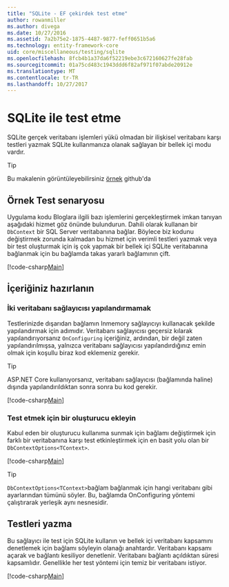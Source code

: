 ```yaml
---
title: "SQLite - EF çekirdek test etme"
author: rowanmiller
ms.author: divega
ms.date: 10/27/2016
ms.assetid: 7a2b75e2-1875-4487-9877-feff0651b5a6
ms.technology: entity-framework-core
uid: core/miscellaneous/testing/sqlite
ms.openlocfilehash: 8fcb4b1a37da6f52219ebe3c672160627fe28fab
ms.sourcegitcommit: 01a75cd483c1943ddd6f82af971f07abde20912e
ms.translationtype: MT
ms.contentlocale: tr-TR
ms.lasthandoff: 10/27/2017
---
```

# <a name="testing-with-sqlite"></a>SQLite ile test etme

SQLite gerçek veritabanı işlemleri yükü olmadan bir ilişkisel veritabanı karşı testleri yazmak SQLite kullanmanıza olanak sağlayan bir bellek içi modu vardır.

> [!TIP]  
> Bu makalenin görüntüleyebilirsiniz [örnek](https://github.com/aspnet/EntityFramework.Docs/tree/master/samples/core/Miscellaneous/Testing) github'da

## <a name="example-testing-scenario"></a>Örnek Test senaryosu

Uygulama kodu Bloglara ilgili bazı işlemlerini gerçekleştirmek imkan tanıyan aşağıdaki hizmet göz önünde bulundurun. Dahili olarak kullanan bir `DbContext` bir SQL Server veritabanına bağlar. Böylece biz kodunu değiştirmek zorunda kalmadan bu hizmet için verimli testleri yazmak veya bir test oluşturmak için iş çok yapmak bir bellek içi SQLite veritabanına bağlanmak için bu bağlamda takas yararlı bağlamının çift.

[!code-csharp[Main](../../../../samples/core/Miscellaneous/Testing/BusinessLogic/BlogService.cs)]

## <a name="get-your-context-ready"></a>İçeriğiniz hazırlanın

### <a name="avoid-configuring-two-database-providers"></a>İki veritabanı sağlayıcısı yapılandırmamak

Testlerinizde dışarıdan bağlamın Inmemory sağlayıcıyı kullanacak şekilde yapılandırmak için adımıdır. Veritabanı sağlayıcısı geçersiz kılarak yapılandırıyorsanız `OnConfiguring` içeriğiniz, ardından, bir değil zaten yapılandırılmışsa, yalnızca veritabanı sağlayıcısı yapılandırdığınız emin olmak için koşullu biraz kod eklemeniz gerekir.

> [!TIP]  
> ASP.NET Core kullanıyorsanız, veritabanı sağlayıcısı (bağlamında haline) dışında yapılandırıldıktan sonra sonra bu kod gerekir.

[!code-csharp[Main](../../../../samples/core/Miscellaneous/Testing/BusinessLogic/BloggingContext.cs#OnConfiguring)]

### <a name="add-a-constructor-for-testing"></a>Test etmek için bir oluşturucu ekleyin

Kabul eden bir oluşturucu kullanıma sunmak için bağlamı değiştirmek için farklı bir veritabanına karşı test etkinleştirmek için en basit yolu olan bir `DbContextOptions<TContext>`.

[!code-csharp[Main](../../../../samples/core/Miscellaneous/Testing/BusinessLogic/BloggingContext.cs#Constructors)]

> [!TIP]  
> `DbContextOptions<TContext>`bağlam bağlanmak için hangi veritabanı gibi ayarlarından tümünü söyler. Bu, bağlamda OnConfiguring yöntemi çalıştırarak yerleşik aynı nesnesidir.

## <a name="writing-tests"></a>Testleri yazma

Bu sağlayıcı ile test için SQLite kullanın ve bellek içi veritabanı kapsamını denetlemek için bağlamı söyleyin olanağı anahtardır. Veritabanı kapsamı açarak ve bağlantı kesiliyor denetlenir. Veritabanı bağlantı açıldıktan süresi kapsamlıdır. Genellikle her test yöntemi için temiz bir veritabanı istiyor.

[!code-csharp[Main](../../../../samples/core/Miscellaneous/Testing/TestProject/SQLite/BlogServiceTests.cs)]

